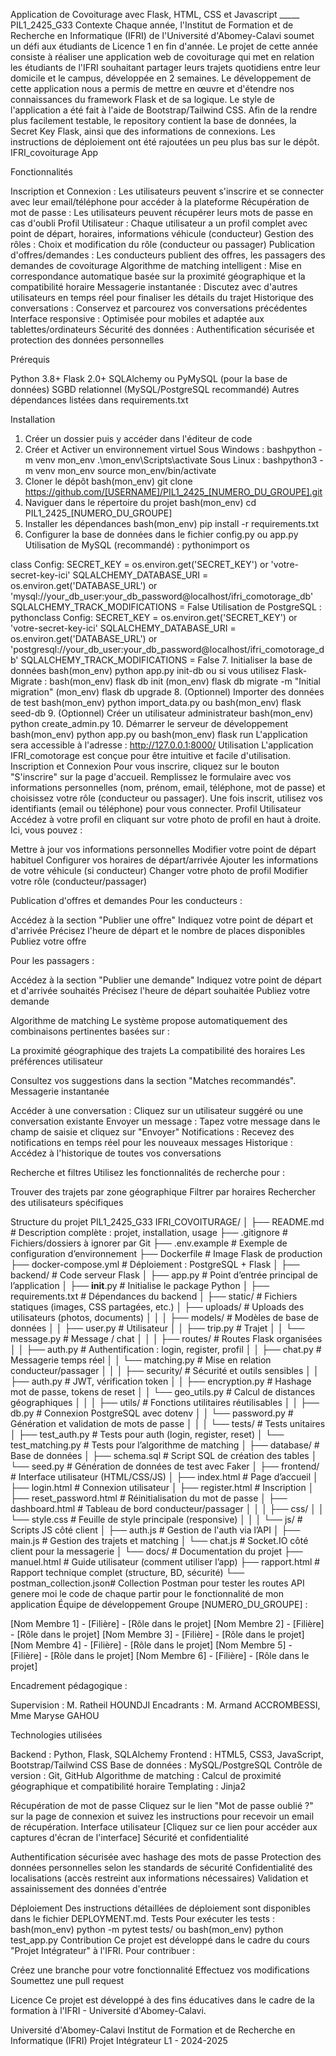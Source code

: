 Application de Covoiturage avec Flask, HTML, CSS et Javascript _____ PIL1_2425_G33
Contexte
Chaque année, l'Institut de Formation et de Recherche en Informatique (IFRI) de l'Université d'Abomey-Calavi soumet un défi aux étudiants de Licence 1 en fin d'année. Le projet de cette année consiste à réaliser une application web de covoiturage qui met en relation les étudiants de l'IFRI souhaitant partager leurs trajets quotidiens entre leur domicile et le campus, développée en 2 semaines. Le développement de cette application nous a permis de mettre en œuvre et d'étendre nos connaissances du framework Flask et de sa logique. Le style de l'application a été fait à l'aide de Bootstrap/Tailwind CSS. Afin de la rendre plus facilement testable, le repository contient la base de données, la Secret Key Flask, ainsi que des informations de connexions. Les instructions de déploiement ont été rajoutées un peu plus bas sur le dépôt.
IFRI_covoiturage App









Fonctionnalités

Inscription et Connexion : Les utilisateurs peuvent s'inscrire et se connecter avec leur email/téléphone pour accéder à la plateforme
Récupération de mot de passe : Les utilisateurs peuvent récupérer leurs mots de passe en cas d'oubli
Profil Utilisateur : Chaque utilisateur a un profil complet avec point de départ, horaires, informations véhicule (conducteur)
Gestion des rôles : Choix et modification du rôle (conducteur ou passager)
Publication d'offres/demandes : Les conducteurs publient des offres, les passagers des demandes de covoiturage
Algorithme de matching intelligent : Mise en correspondance automatique basée sur la proximité géographique et la compatibilité horaire
Messagerie instantanée : Discutez avec d'autres utilisateurs en temps réel pour finaliser les détails du trajet
Historique des conversations : Conservez et parcourez vos conversations précédentes
Interface responsive : Optimisée pour mobiles et adaptée aux tablettes/ordinateurs
Sécurité des données : Authentification sécurisée et protection des données personnelles

Prérequis

Python 3.8+
Flask 2.0+
SQLAlchemy ou PyMySQL (pour la base de données)
SGBD relationnel (MySQL/PostgreSQL recommandé)
Autres dépendances listées dans requirements.txt

Installation
1. Créer un dossier puis y accéder dans l'éditeur de code
2. Créer et Activer un environnement virtuel
Sous Windows :
bashpython -m venv mon_env
.\mon_env\Scripts\activate
Sous Linux :
bashpython3 -m venv mon_env
source mon_env/bin/activate
3. Cloner le dépôt
bash(mon_env) git clone https://github.com/[USERNAME]/PIL1_2425_[NUMERO_DU_GROUPE].git
4. Naviguer dans le répertoire du projet
bash(mon_env) cd PIL1_2425_[NUMERO_DU_GROUPE]
5. Installer les dépendances
bash(mon_env) pip install -r requirements.txt
6. Configurer la base de données dans le fichier config.py ou app.py
Utilisation de MySQL (recommandé) :
pythonimport os

class Config:
    SECRET_KEY = os.environ.get('SECRET_KEY') or 'votre-secret-key-ici'
    SQLALCHEMY_DATABASE_URI = os.environ.get('DATABASE_URL') or \
        'mysql://your_db_user:your_db_password@localhost/ifri_comotorage_db'
    SQLALCHEMY_TRACK_MODIFICATIONS = False
Utilisation de PostgreSQL :
pythonclass Config:
    SECRET_KEY = os.environ.get('SECRET_KEY') or 'votre-secret-key-ici'
    SQLALCHEMY_DATABASE_URI = os.environ.get('DATABASE_URL') or \
        'postgresql://your_db_user:your_db_password@localhost/ifri_comotorage_db'
    SQLALCHEMY_TRACK_MODIFICATIONS = False
7. Initialiser la base de données
bash(mon_env) python app.py init-db
ou si vous utilisez Flask-Migrate :
bash(mon_env) flask db init
(mon_env) flask db migrate -m "Initial migration"
(mon_env) flask db upgrade
8. (Optionnel) Importer des données de test
bash(mon_env) python import_data.py
ou
bash(mon_env) flask seed-db
9. (Optionnel) Créer un utilisateur administrateur
bash(mon_env) python create_admin.py
10. Démarrer le serveur de développement
bash(mon_env) python app.py
ou
bash(mon_env) flask run
L'application sera accessible à l'adresse : http://127.0.0.1:8000/
Utilisation
L'application IFRI_comotorage est conçue pour être intuitive et facile d'utilisation.
Inscription et Connexion
Pour vous inscrire, cliquez sur le bouton "S'inscrire" sur la page d'accueil. Remplissez le formulaire avec vos informations personnelles (nom, prénom, email, téléphone, mot de passe) et choisissez votre rôle (conducteur ou passager). Une fois inscrit, utilisez vos identifiants (email ou téléphone) pour vous connecter.
Profil Utilisateur
Accédez à votre profil en cliquant sur votre photo de profil en haut à droite. Ici, vous pouvez :

Mettre à jour vos informations personnelles
Modifier votre point de départ habituel
Configurer vos horaires de départ/arrivée
Ajouter les informations de votre véhicule (si conducteur)
Changer votre photo de profil
Modifier votre rôle (conducteur/passager)

Publication d'offres et demandes
Pour les conducteurs :

Accédez à la section "Publier une offre"
Indiquez votre point de départ et d'arrivée
Précisez l'heure de départ et le nombre de places disponibles
Publiez votre offre

Pour les passagers :

Accédez à la section "Publier une demande"
Indiquez votre point de départ et d'arrivée souhaités
Précisez l'heure de départ souhaitée
Publiez votre demande

Algorithme de matching
Le système propose automatiquement des combinaisons pertinentes basées sur :

La proximité géographique des trajets
La compatibilité des horaires
Les préférences utilisateur

Consultez vos suggestions dans la section "Matches recommandés".
Messagerie instantanée

Accéder à une conversation : Cliquez sur un utilisateur suggéré ou une conversation existante
Envoyer un message : Tapez votre message dans le champ de saisie et cliquez sur "Envoyer"
Notifications : Recevez des notifications en temps réel pour les nouveaux messages
Historique : Accédez à l'historique de toutes vos conversations

Recherche et filtres
Utilisez les fonctionnalités de recherche pour :

Trouver des trajets par zone géographique
Filtrer par horaires
Rechercher des utilisateurs spécifiques

Structure du projet
PIL1_2425_G33
IFRI_COVOITURAGE/
│
├── README.md                  # Description complète : projet, installation, usage
├── .gitignore                 # Fichiers/dossiers à ignorer par Git
├── .env.example              # Exemple de configuration d’environnement
├── Dockerfile                 # Image Flask de production
├── docker-compose.yml         # Déploiement : PostgreSQL + Flask
│
├── backend/                   # Code serveur Flask
│   ├── app.py                 # Point d’entrée principal de l’application
│   ├── __init__.py            # Initialise le package Python
│   ├── requirements.txt       # Dépendances du backend
│   ├── static/                # Fichiers statiques (images, CSS partagées, etc.)
│   ├── uploads/               # Uploads des utilisateurs (photos, documents)
│   │
│   ├── models/                # Modèles de base de données
│   │   ├── user.py            # Utilisateur
│   │   ├── trip.py            # Trajet
│   │   └── message.py         # Message / chat
│   │
│   ├── routes/                # Routes Flask organisées
│   │   ├── auth.py            # Authentification : login, register, profil
│   │   ├── chat.py            # Messagerie temps réel
│   │   └── matching.py        # Mise en relation conducteur/passager
│   │
│   ├── security/              # Sécurité et outils sensibles
│   │   ├── auth.py            # JWT, vérification token
│   │   ├── encryption.py      # Hashage mot de passe, tokens de reset
│   │   └── geo_utils.py       # Calcul de distances géographiques
│   │
│   ├── utils/                 # Fonctions utilitaires réutilisables
│   │   ├── db.py              # Connexion PostgreSQL avec dotenv
│   │   └── password.py        # Génération et validation de mots de passe
│   │
│   └── tests/                 # Tests unitaires
│       ├── test_auth.py       # Tests pour auth (login, register, reset)
│       └── test_matching.py   # Tests pour l’algorithme de matching
│
├── database/                  # Base de données
│   ├── schema.sql             # Script SQL de création des tables
│   └── seed.py                # Génération de données de test avec Faker
│
├── frontend/                  # Interface utilisateur (HTML/CSS/JS)
│   ├── index.html             # Page d’accueil
│   ├── login.html             # Connexion utilisateur
│   ├── register.html          # Inscription
│   ├── reset_password.html    # Réinitialisation du mot de passe
│   ├── dashboard.html         # Tableau de bord conducteur/passager
│   │
│   ├── css/
│   │   └── style.css          # Feuille de style principale (responsive)
│   │
│   └── js/                    # Scripts JS côté client
│       ├── auth.js            # Gestion de l'auth via l’API
│       ├── main.js            # Gestion des trajets et matching
│       └── chat.js            # Socket.IO côté client pour la messagerie
│
└── docs/                      # Documentation du projet
    ├── manuel.html            # Guide utilisateur (comment utiliser l’app)
    ├── rapport.html           # Rapport technique complet (structure, BD, sécurité)
    └── postman_collection.json# Collection Postman pour tester les routes API    genere moi le code de chaque partir pour le fonctionnalité de mon application
Équipe de développement
Groupe [NUMERO_DU_GROUPE] :

[Nom Membre 1] - [Filière] - [Rôle dans le projet]
[Nom Membre 2] - [Filière] - [Rôle dans le projet]
[Nom Membre 3] - [Filière] - [Rôle dans le projet]
[Nom Membre 4] - [Filière] - [Rôle dans le projet]
[Nom Membre 5] - [Filière] - [Rôle dans le projet]
[Nom Membre 6] - [Filière] - [Rôle dans le projet]

Encadrement pédagogique :

Supervision : M. Ratheil HOUNDJI
Encadrants : M. Armand ACCROMBESSI, Mme Maryse GAHOU

Technologies utilisées

Backend : Python, Flask, SQLAlchemy
Frontend : HTML5, CSS3, JavaScript, Bootstrap/Tailwind CSS
Base de données : MySQL/PostgreSQL
Contrôle de version : Git, GitHub
Algorithme de matching : Calcul de proximité géographique et compatibilité horaire
Templating : Jinja2

Récupération de mot de passe
Cliquez sur le lien "Mot de passe oublié ?" sur la page de connexion et suivez les instructions pour recevoir un email de récupération.
Interface utilisateur
[Cliquez sur ce lien pour accéder aux captures d'écran de l'interface]
Sécurité et confidentialité

Authentification sécurisée avec hashage des mots de passe
Protection des données personnelles selon les standards de sécurité
Confidentialité des localisations (accès restreint aux informations nécessaires)
Validation et assainissement des données d'entrée

Déploiement
Des instructions détaillées de déploiement sont disponibles dans le fichier DEPLOYMENT.md.
Tests
Pour exécuter les tests :
bash(mon_env) python -m pytest tests/
ou
bash(mon_env) python test_app.py
Contribution
Ce projet est développé dans le cadre du cours "Projet Intégrateur" à l'IFRI. Pour contribuer :

Créez une branche pour votre fonctionnalité
Effectuez vos modifications
Soumettez une pull request

Licence
Ce projet est développé à des fins éducatives dans le cadre de la formation à l'IFRI - Université d'Abomey-Calavi.

Université d'Abomey-Calavi
Institut de Formation et de Recherche en Informatique (IFRI)
Projet Intégrateur L1 - 2024-2025
